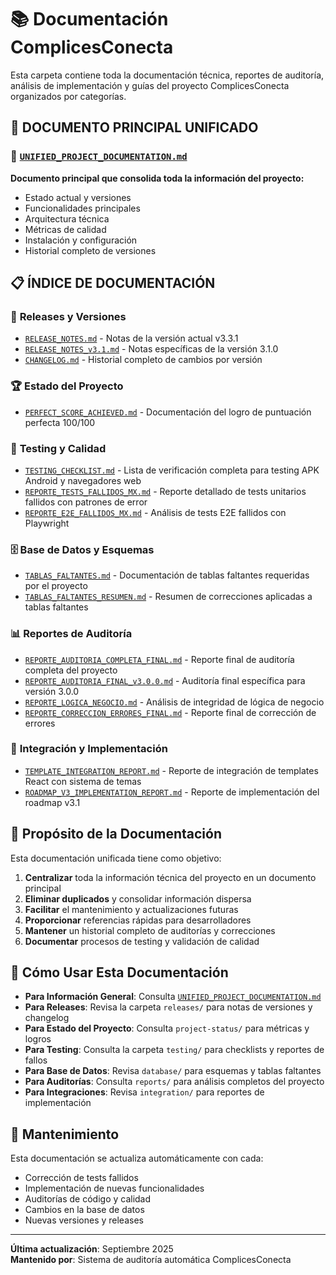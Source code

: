 # 📚 Documentación ComplicesConecta

Esta carpeta contiene toda la documentación técnica, reportes de auditoría, análisis de implementación y guías del proyecto ComplicesConecta organizados por categorías.

## 🎯 **DOCUMENTO PRINCIPAL UNIFICADO**

### 📖 [`UNIFIED_PROJECT_DOCUMENTATION.md`](UNIFIED_PROJECT_DOCUMENTATION.md)
**Documento principal que consolida toda la información del proyecto:**
- Estado actual y versiones
- Funcionalidades principales
- Arquitectura técnica
- Métricas de calidad
- Instalación y configuración
- Historial completo de versiones

## 📋 **ÍNDICE DE DOCUMENTACIÓN**

### 🚀 **Releases y Versiones**
- [`RELEASE_NOTES.md`](releases/RELEASE_NOTES.md) - Notas de la versión actual v3.3.1
- [`RELEASE_NOTES_v3.1.md`](releases/RELEASE_NOTES_v3.1.md) - Notas específicas de la versión 3.1.0
- [`CHANGELOG.md`](releases/CHANGELOG.md) - Historial completo de cambios por versión

### 🏆 **Estado del Proyecto**
- [`PERFECT_SCORE_ACHIEVED.md`](project-status/PERFECT_SCORE_ACHIEVED.md) - Documentación del logro de puntuación perfecta 100/100

### 🧪 **Testing y Calidad**
- [`TESTING_CHECKLIST.md`](testing/TESTING_CHECKLIST.md) - Lista de verificación completa para testing APK Android y navegadores web
- [`REPORTE_TESTS_FALLIDOS_MX.md`](testing/REPORTE_TESTS_FALLIDOS_MX.md) - Reporte detallado de tests unitarios fallidos con patrones de error
- [`REPORTE_E2E_FALLIDOS_MX.md`](testing/REPORTE_E2E_FALLIDOS_MX.md) - Análisis de tests E2E fallidos con Playwright

### 🗄️ **Base de Datos y Esquemas**
- [`TABLAS_FALTANTES.md`](database/TABLAS_FALTANTES.md) - Documentación de tablas faltantes requeridas por el proyecto
- [`TABLAS_FALTANTES_RESUMEN.md`](database/TABLAS_FALTANTES_RESUMEN.md) - Resumen de correcciones aplicadas a tablas faltantes

### 📊 **Reportes de Auditoría**
- [`REPORTE_AUDITORIA_COMPLETA_FINAL.md`](reports/REPORTE_AUDITORIA_COMPLETA_FINAL.md) - Reporte final de auditoría completa del proyecto
- [`REPORTE_AUDITORIA_FINAL_v3.0.0.md`](reports/REPORTE_AUDITORIA_FINAL_v3.0.0.md) - Auditoría final específica para versión 3.0.0
- [`REPORTE_LOGICA_NEGOCIO.md`](reports/REPORTE_LOGICA_NEGOCIO.md) - Análisis de integridad de lógica de negocio
- [`REPORTE_CORRECCION_ERRORES_FINAL.md`](reports/REPORTE_CORRECCION_ERRORES_FINAL.md) - Reporte final de corrección de errores

### 🔗 **Integración y Implementación**
- [`TEMPLATE_INTEGRATION_REPORT.md`](integration/TEMPLATE_INTEGRATION_REPORT.md) - Reporte de integración de templates React con sistema de temas
- [`ROADMAP_V3_IMPLEMENTATION_REPORT.md`](integration/ROADMAP_V3_IMPLEMENTATION_REPORT.md) - Reporte de implementación del roadmap v3.1

## 🎯 **Propósito de la Documentación**

Esta documentación unificada tiene como objetivo:

1. **Centralizar** toda la información técnica del proyecto en un documento principal
2. **Eliminar duplicados** y consolidar información dispersa
3. **Facilitar** el mantenimiento y actualizaciones futuras
4. **Proporcionar** referencias rápidas para desarrolladores
5. **Mantener** un historial completo de auditorías y correcciones
6. **Documentar** procesos de testing y validación de calidad

## 📖 **Cómo Usar Esta Documentación**

- **Para Información General**: Consulta [`UNIFIED_PROJECT_DOCUMENTATION.md`](UNIFIED_PROJECT_DOCUMENTATION.md)
- **Para Releases**: Revisa la carpeta `releases/` para notas de versiones y changelog
- **Para Estado del Proyecto**: Consulta `project-status/` para métricas y logros
- **Para Testing**: Consulta la carpeta `testing/` para checklists y reportes de fallos
- **Para Base de Datos**: Revisa `database/` para esquemas y tablas faltantes
- **Para Auditorías**: Consulta `reports/` para análisis completos del proyecto
- **Para Integraciones**: Revisa `integration/` para reportes de implementación

## 🔄 **Mantenimiento**

Esta documentación se actualiza automáticamente con cada:
- Corrección de tests fallidos
- Implementación de nuevas funcionalidades
- Auditorías de código y calidad
- Cambios en la base de datos
- Nuevas versiones y releases

---

**Última actualización**: Septiembre 2025  
**Mantenido por**: Sistema de auditoría automática ComplicesConecta
